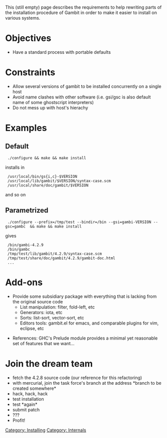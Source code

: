 This (still empty) page describes the requirements to help rewriting
parts of the installation procedure of Gambit in order to make it easier
to install on various systems.

# Objectives

  - Have a standard process with portable defaults

# Constraints

  - Allow several versions of gambit to be installed concurrently on a
    single host
  - Avoid name clashes with other software (i.e. gsi/gsc is also default
    name of some ghostscript interpreters)
  - Do not mess up with host's hierachy

# Examples

## Default

` ./configure && make && make install`

installs in

` /usr/local/bin/gs{i,c}-$VERSION`  
` /usr/local/lib/gambit/$VERSION/syntax-case.scm`  
` /usr/local/share/doc/gambit/$VERSION`

and so on

## Parametrized

` ./configure --prefix=/tmp/test --bindir=/bin --gsi=gambi-VERSION --gsc=gambc  && make && make install`

gives

` /bin/gambi-4.2.9`  
` /bin/gambc`  
` /tmp/test/lib/gambit/4.2.9/syntax-case.scm`  
` /tmp/test/share/doc/gambit/4.2.9/gambit-doc.html`  
` ...`

# Add-ons

  - Provide some subsidiary package with everything that is lacking from
    the original source code
      - List manipulation: filter, fold-left, etc
      - Generators: iota, etc
      - Sorts: list-sort, vector-sort, etc
      - Editors tools: gambit.el for emacs, and comparable plugins for
        vim, eclipse, etc

<!-- end list -->

  - References: GHC's Prelude module provides a minimal yet reasonable
    set of features that we want...

# Join the dream team

  - fetch the 4.2.8 source code (our reference for this refactoring)
  - with mercurial, join the task force's branch at the address \*branch
    to be created somewhere\*
  - hack, hack, hack
  - test installation
  - test \*again\*
  - submit patch
  - ???
  - Profit\!

[Category: Installing](Category:%20Installing.md) [Category:
Internals](Category:%20Internals.md)
